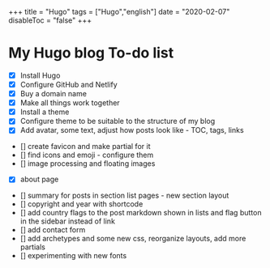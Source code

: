 +++
title = "Hugo"
tags = ["Hugo","english"]
date = "2020-02-07"
disableToc = "false"
+++

# My Hugo blog To-do list

- [x] Install Hugo
- [x] Configure GitHub and Netlify
- [x] Buy a domain name
- [x] Make all things work together
- [x] Install a theme
- [x] Configure theme to be suitable to the structure of my blog
- [x] Add avatar, some text, adjust how posts look like - TOC, tags, links
- [] create favicon and make partial for it
- [] find icons and emoji - configure them
- [] image processing and floating images
- [x] about page
- [] summary for posts in section list pages - new section layout
- [] copyright and year with shortcode
- [] add country flags to the post markdown shown in lists and flag button in the sidebar instead of link
- [] add contact form
- [] add archetypes and some new css, reorganize layouts, add more partials
- [] experimenting with new fonts
